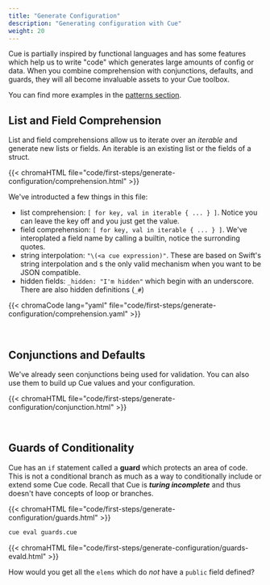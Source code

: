 ```yaml
---
title: "Generate Configuration"
description: "Generating configuration with Cue"
weight: 20
---
```


Cue is partially inspired by functional languages
and has some features which help us to write
"code" which generates large amounts of config or data.
When you combine comprehension with conjunctions, defaults, and guards,
they will all become invaluable assets to your Cue toolbox.

You can find more examples in the [patterns section](/patterns/).

## List and Field Comprehension

List and field comprehensions allow us to iterate over an _iterable_
and generate new lists or fields. An iterable is an existing list or the fields of a struct.

{{< chromaHTML file="code/first-steps/generate-configuration/comprehension.html" >}}

We've introducted a few things in this file:

- list comprehension: `[ for key, val in iterable { ... } ]`. Notice you can leave the key off and you just get the value.
- field comprehension: `[ for key, val in iterable { ... } ]`. We've interoplated a field name by calling a builtin, notice the surronding quotes.
- string interpolation: `"\(<a cue expression)"`. These are based on Swift's string interpolation and s the only valid mechanism when you want to be JSON compatible.
- hidden fields: `_hidden: "I'm hidden"` which begin with an underscore. There are also hidden definitions (`_#`)

{{< chromaCode lang="yaml" file="code/first-steps/generate-configuration/comprehension.yaml" >}}


<br>

## Conjunctions and Defaults

We've already seen conjunctions being used for validation.
You can also use them to build up Cue values and your configuration.

{{< chromaHTML file="code/first-steps/generate-configuration/conjunction.html" >}}

<br>

## Guards of Conditionality

Cue has an `if` statement called a __guard__ which protects an area of code.
This is not a conditional branch as much as a way to conditionally include or extend some Cue code.
Recall that Cue is *__turing incomplete__* and thus doesn't have concepts of loop or branches.

{{< chromaHTML file="code/first-steps/generate-configuration/guards.html" >}}

```sh
cue eval guards.cue
```

{{< chromaHTML file="code/first-steps/generate-configuration/guards-evald.html" >}}

How would you get all the `elems` which do _not_ have a `public` field defined?
